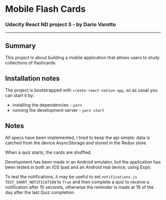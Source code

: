 Mobile Flash Cards
==================
### Udacity React ND project 3 - by Dario Varotto

---------------------
## Summary

This project is about building a mobile application
 that allows users to study collections of flashcards.


## Installation notes

The project is bootstrapped with `create-react-native-app`, so as usual
you can start it by:

* installing the dependencies - `yarn`
* running the development server - `yarn start`

## Notes

All specs have been implemented, I tried to keep the api simple:
data is catched from the device AsyncStorage and stored in the Redux store.

When a quiz starts, the cards are shuffled.

Development has been made in an Android emulator, but the application
has been tested in both an IOS Ipad and an Android real device, using
Expo.

To test the notifications, it may be useful to set 
`notifications.js TEST_SHORT_NOTIFICATION` to `True` and then complete a quiz
to receive a notification after 10 seconds, otherwise
the reminder is made at 19 of the day after the last Quiz completion.
